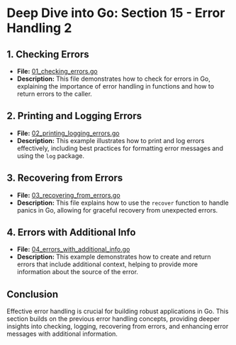 # **Deep Dive into Go: Section 15 - Error Handling 2**

## **1. Checking Errors**
- **File:** [01_checking_errors.go](error_handling_2/01_checking_errors.go)  
- **Description:** This file demonstrates how to check for errors in Go, explaining the importance of error handling in functions and how to return errors to the caller.

## **2. Printing and Logging Errors**
- **File:** [02_printing_logging_errors.go](error_handling_2/02_printing_logging_errors.go)  
- **Description:** This example illustrates how to print and log errors effectively, including best practices for formatting error messages and using the `log` package.

## **3. Recovering from Errors**
- **File:** [03_recovering_from_errors.go](error_handling_2/03_recovering_from_errors.go)  
- **Description:** This file explains how to use the `recover` function to handle panics in Go, allowing for graceful recovery from unexpected errors.

## **4. Errors with Additional Info**
- **File:** [04_errors_with_additional_info.go](error_handling_2/04_errors_with_additional_info.go)  
- **Description:** This example demonstrates how to create and return errors that include additional context, helping to provide more information about the source of the error.

## **Conclusion**
Effective error handling is crucial for building robust applications in Go. This section builds on the previous error handling concepts, providing deeper insights into checking, logging, recovering from errors, and enhancing error messages with additional information.